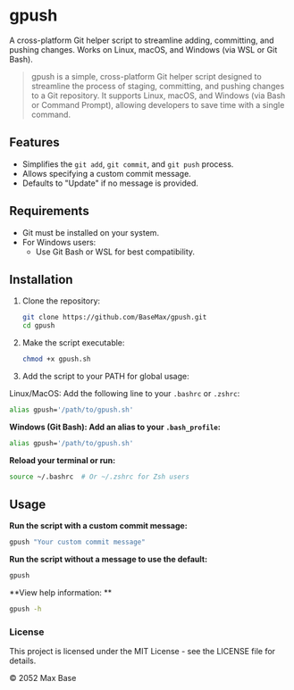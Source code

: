 # gpush

A cross-platform Git helper script to streamline adding, committing, and pushing changes. Works on Linux, macOS, and Windows (via WSL or Git Bash).

> gpush is a simple, cross-platform Git helper script designed to streamline the process of staging, committing, and pushing changes to a Git repository. It supports Linux, macOS, and Windows (via Bash or Command Prompt), allowing developers to save time with a single command.

## Features

- Simplifies the `git add`, `git commit`, and `git push` process.
- Allows specifying a custom commit message.
- Defaults to "Update" if no message is provided.

## Requirements

- Git must be installed on your system.
- For Windows users:
  - Use Git Bash or WSL for best compatibility.

## Installation

1. Clone the repository:

   ```bash
   git clone https://github.com/BaseMax/gpush.git
   cd gpush
   ```

2. Make the script executable:
  
    ```bash
    chmod +x gpush.sh
    ```

3. Add the script to your PATH for global usage:

Linux/MacOS: Add the following line to your `.bashrc` or `.zshrc`:

```bash
alias gpush='/path/to/gpush.sh'
```

**Windows (Git Bash): Add an alias to your `.bash_profile`:**

```bash
alias gpush='/path/to/gpush.sh'
```

**Reload your terminal or run:**

```bash
source ~/.bashrc  # Or ~/.zshrc for Zsh users
```

## Usage

**Run the script with a custom commit message:**

```bash
gpush "Your custom commit message"
```

**Run the script without a message to use the default:**

```bash
gpush
```

**View help information:
**
```bash
gpush -h
```

### License

This project is licensed under the MIT License - see the LICENSE file for details.

© 2052 Max Base

